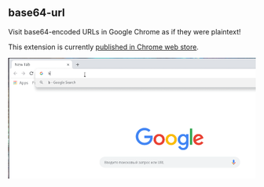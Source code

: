 ## base64-url

Visit base64-encoded URLs in Google Chrome as if they were plaintext!

This extension is currently [published in Chrome web store](https://chrome.google.com/webstore/detail/base64-url/obojpkbmegollomionmddmmcoehhogpm).

![Screencast](screencast.gif "Screencast")
